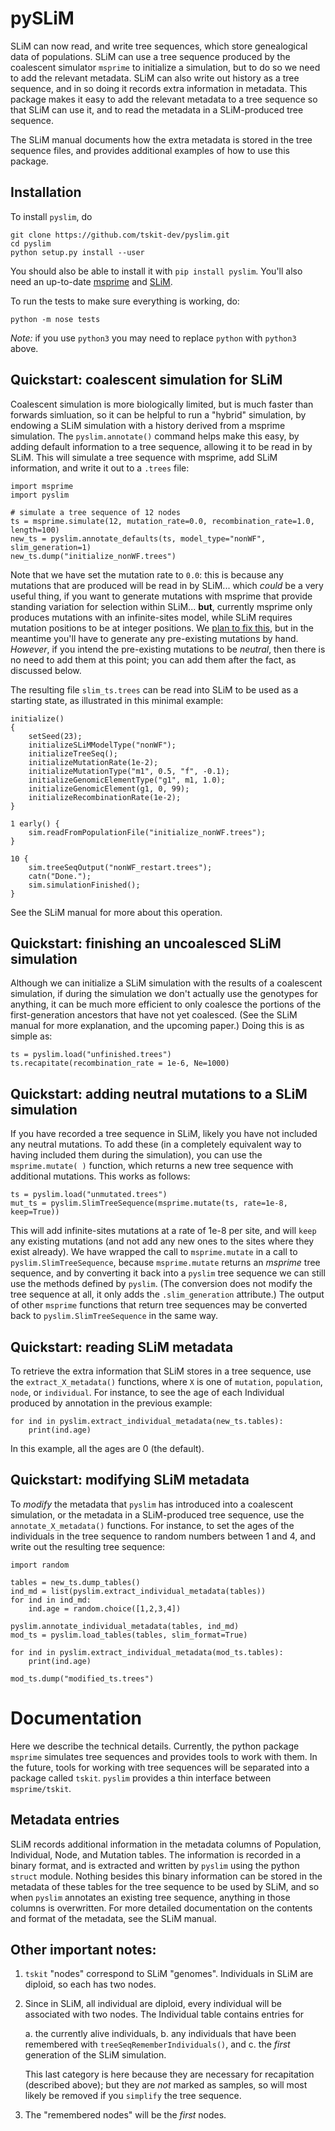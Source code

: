 # pySLiM

SLiM can now read, and write tree sequences, which store genealogical data of populations.
SLiM can use a tree sequence produced by the coalescent simulator `msprime` to initialize
a simulation, but to do so we need to add the relevant metadata. SLiM can also write out
history as a tree sequence, and in so doing it records extra information in metadata.
This package makes it easy to add the relevant metadata to a tree sequence so that SLiM
can use it, and to read the metadata in a SLiM-produced tree sequence.

The SLiM manual documents how the extra metadata is stored in the tree sequence files,
and provides additional examples of how to use this package.

## Installation

To install `pyslim`, do
```
git clone https://github.com/tskit-dev/pyslim.git
cd pyslim
python setup.py install --user
```
You should also be able to install it with `pip install pyslim`.
You'll also need an up-to-date [msprime](https://github.com/tskit-dev/msprime) and [SLiM](https://messerlab.org/slim/).

To run the tests to make sure everything is working, do:
```
python -m nose tests
```

*Note:* if you use `python3` you may need to replace `python` with `python3` above.


## Quickstart: coalescent simulation for SLiM

Coalescent simulation is more biologically limited, but is much faster than
forwards simluation, so it can be helpful to run a "hybrid" simulation, by
endowing a SLiM simulation with a history derived from a msprime simulation.
The `pyslim.annotate()` command helps make this easy, by adding default
information to a tree sequence, allowing it to be read in by SLiM. This will
simulate a tree sequence with msprime, add SLiM information, and write it out
to a `.trees` file:
```
import msprime
import pyslim

# simulate a tree sequence of 12 nodes
ts = msprime.simulate(12, mutation_rate=0.0, recombination_rate=1.0, length=100)
new_ts = pyslim.annotate_defaults(ts, model_type="nonWF", slim_generation=1)
new_ts.dump("initialize_nonWF.trees")
```

Note that we have set the mutation rate to `0.0`:
this is because any mutations that are produced will be read in by SLiM...
which *could* be a very useful thing, if you want to generate mutations with msprime
that provide standing variation for selection within SLiM...
**but**, currently msprime only produces mutations
with an infinite-sites model, while SLiM requires mutation positions to be at integer positions.
We [plan to fix this](https://github.com/tskit-dev/msprime/issues/553),
but in the meantime you'll have to generate any pre-existing mutations by hand.
*However*, if you intend the pre-existing mutations to be *neutral*,
then there is no need to add them at this point;
you can add them after the fact, as discussed below.

The resulting file `slim_ts.trees` can be read into SLiM to be used as a starting state,
as illustrated in this minimal example:
```
initialize()
{
    setSeed(23);
    initializeSLiMModelType("nonWF");
    initializeTreeSeq();
    initializeMutationRate(1e-2);
    initializeMutationType("m1", 0.5, "f", -0.1);
    initializeGenomicElementType("g1", m1, 1.0);
    initializeGenomicElement(g1, 0, 99);
    initializeRecombinationRate(1e-2);
}

1 early() { 
    sim.readFromPopulationFile("initialize_nonWF.trees");
}

10 {
    sim.treeSeqOutput("nonWF_restart.trees");
    catn("Done.");
    sim.simulationFinished();
}
```
See the SLiM manual for more about this operation.


## Quickstart: finishing an uncoalesced SLiM simulation

Although we can initialize a SLiM simulation with the results of a coalescent simulation,
if during the simulation we don't actually use the genotypes for anything, it can be much
more efficient to only coalesce the portions of the first-generation ancestors that have
not yet coalesced. (See the SLiM manual for more explanation, and the upcoming paper.)
Doing this is as simple as:
```
ts = pyslim.load("unfinished.trees")
ts.recapitate(recombination_rate = 1e-6, Ne=1000)
```

## Quickstart: adding neutral mutations to a SLiM simulation

If you have recorded a tree sequence in SLiM, likely you have not included any neutral mutations.
To add these (in a completely equivalent way to having included them during the simulation),
you can use the `msprime.mutate( )` function, which returns a new tree sequence with additional mutations.
This works as follows:
```
ts = pyslim.load("unmutated.trees")
mut_ts = pyslim.SlimTreeSequence(msprime.mutate(ts, rate=1e-8, keep=True))
```
This will add infinite-sites mutations at a rate of 1e-8 per site, and will
`keep` any existing mutations (and not add any new ones to the sites where they
exist already). We have wrapped the call to `msprime.mutate` in a call to
`pyslim.SlimTreeSequence`, because `msprime.mutate` returns an *msprime* tree sequence,
and by converting it back into a `pyslim` tree sequence we can still use the methods
defined by `pyslim`. (The conversion does not modify the tree sequence at all,
it only adds the `.slim_generation` attribute.) The output of other `msprime`
functions that return tree sequences may be converted back to
`pyslim.SlimTreeSequence` in the same way.


## Quickstart: reading SLiM metadata

To retrieve the extra information that SLiM stores in a tree sequence, use the `extract_X_metadata()`
functions, where `X` is one of `mutation`, `population`, `node`, or `individual`.
For instance, to see the age of each Individual produced by annotation
in the previous example:
```
for ind in pyslim.extract_individual_metadata(new_ts.tables):
    print(ind.age)
```
In this example, all the ages are 0 (the default).

## Quickstart: modifying SLiM metadata

To *modify* the metadata that `pyslim` has introduced into a coalescent simulation,
or the metadata in a SLiM-produced tree sequence, use the `annotate_X_metadata()` functions.
For instance, to set the ages of the individuals in the tree sequence to random numbers between 1 and 4,
and write out the resulting tree sequence:
```
import random

tables = new_ts.dump_tables()
ind_md = list(pyslim.extract_individual_metadata(tables))
for ind in ind_md:
    ind.age = random.choice([1,2,3,4])

pyslim.annotate_individual_metadata(tables, ind_md)
mod_ts = pyslim.load_tables(tables, slim_format=True)

for ind in pyslim.extract_individual_metadata(mod_ts.tables):
    print(ind.age)

mod_ts.dump("modified_ts.trees")
```

# Documentation

Here we describe the technical details.
Currently, the python package `msprime` simulates tree sequences
and provides tools to work with them.
In the future, tools for working with tree sequences will be separated
into a package called `tskit`.
`pyslim` provides a thin interface between `msprime/tskit`.

## Metadata entries

SLiM records additional information in the metadata columns of Population, Individual, Node, and Mutation tables.
The information is recorded in a binary format, and is extracted and written by `pyslim` using the python `struct` module.
Nothing besides this binary information can be stored in the metadata of these tables for the tree sequence to be used by SLiM,
and so when `pyslim` annotates an existing tree sequence, anything in those columns is overwritten.
For more detailed documentation on the contents and format of the metadata, see the SLiM manual.

## Other important notes:

1. `tskit` "nodes" correspond to SLiM "genomes".  Individuals in SLiM are diploid, so each has two nodes.

2. Since in SLiM, all individual are diploid, every individual will be associated with two nodes.
    The Individual table contains entries for 

    a. the currently alive individuals, 
    b. any individuals that have been remembered with `treeSeqRememberIndividuals()`, and
    c. the *first* generation of the SLiM simulation.

    This last category is here because they are necessary for recapitation (described above);
    but they are *not* marked as samples, so will most likely be removed if you `simplify` the tree sequence.

3. The "remembered nodes" will be the *first* nodes.
